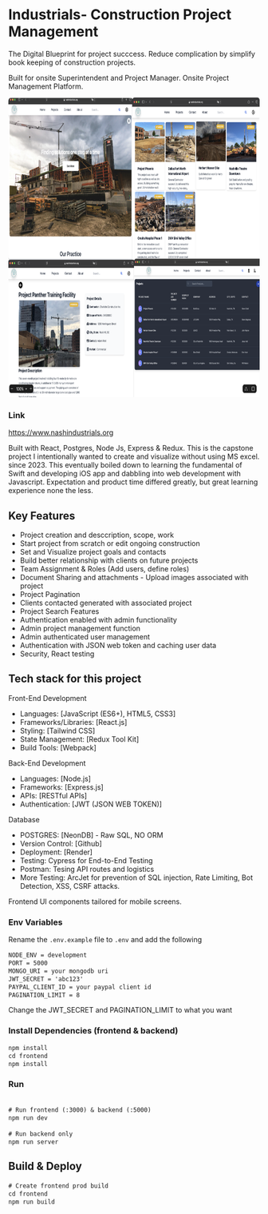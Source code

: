 # Industrials- Construction Project Management 

The Digital Blueprint for project succcess. Reduce complication by simplify book keeping of construction projects.

Built for onsite Superintendent and Project Manager. Onsite Project Management Platform.

<a ><img src="https://github.com/mitsumoristudio/Industrial_manage/blob/main/cover.png" width= "1080" height = "600" /></a>

### Link

https://www.nashindustrials.org

Built with React, Postgres, Node Js, Express & Redux. This is the capstone project I intentionally wanted to create and visualize without using MS excel. since 2023. This eventually boiled down to learning the fundamental of Swift and developing iOS app and dabbling into web development with Javascript. Expectation and product time differed greatly, but great learning experience none the less. 

## Key Features

- Project creation and desccription, scope, work
- Start project from scratch or edit ongoing construction
- Set and Visualize project goals and contacts
- Build better relationship with clients on future projects
- Team Assignment & Roles (Add users, define roles)
- Document Sharing and attachments - Upload images associated with project
- Project Pagination
- Clients contacted generated with associated project
- Project Search Features
- Authentication enabled with admin functionality
- Admin project management function
- Admin authenticated user management
- Authentication with JSON web token and caching user data
- Security, React testing

## Tech stack for this project

Front-End Development

- Languages: [JavaScript (ES6+), HTML5, CSS3]
- Frameworks/Libraries: [React.js]
- Styling: [Tailwind CSS]
- State Management: [Redux Tool Kit]
- Build Tools: [Webpack]

Back-End Development

- Languages: [Node.js]
- Frameworks: [Express.js]
- APIs: [RESTful APIs]
- Authentication: [JWT (JSON WEB TOKEN)]

Database

- POSTGRES: [NeonDB] - Raw SQL, NO ORM
- Version Control: [Github]
- Deployment: [Render]
- Testing: Cypress for End-to-End Testing
- Postman: Tesing API routes and logistics
- More Testing: ArcJet for prevention of SQL injection, Rate Limiting, Bot Detection, XSS, CSRF attacks.

Frontend UI components tailored for mobile screens. 

### Env Variables

Rename the `.env.example` file to `.env` and add the following

```
NODE_ENV = development
PORT = 5000
MONGO_URI = your mongodb uri
JWT_SECRET = 'abc123'
PAYPAL_CLIENT_ID = your paypal client id
PAGINATION_LIMIT = 8
```

Change the JWT_SECRET and PAGINATION_LIMIT to what you want

### Install Dependencies (frontend & backend)

```
npm install
cd frontend
npm install
```

### Run

```

# Run frontend (:3000) & backend (:5000)
npm run dev

# Run backend only
npm run server
```

## Build & Deploy

```
# Create frontend prod build
cd frontend
npm run build
```
